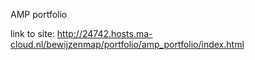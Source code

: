 AMP portfolio

link to site:
http://24742.hosts.ma-cloud.nl/bewijzenmap/portfolio/amp_portfolio/index.html
